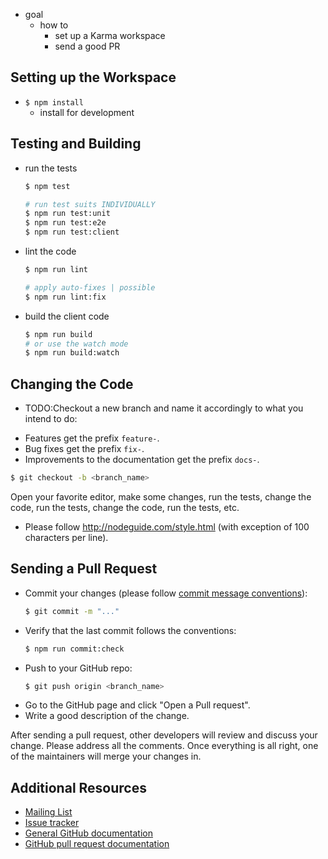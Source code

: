 <!---
TODO:
- add more info about updating PR
  - rebasing/squashing changes
  - making sure CI is green
- how to run tests on sauce labs
- how to set up plugins
-->

* goal
  * how to 
    * set up a Karma workspace
    * send a good PR

## Setting up the Workspace

* `$ npm install`
  * install for development

## Testing and Building
* run the tests
  ```bash
  $ npm test
  
  # run test suits INDIVIDUALLY
  $ npm run test:unit
  $ npm run test:e2e
  $ npm run test:client
  ```

* lint the code
  ```bash
  $ npm run lint
  
  # apply auto-fixes | possible
  $ npm run lint:fix
  ```

* build the client code 
  ```bash
  $ npm run build
  # or use the watch mode
  $ npm run build:watch
  ```

## Changing the Code
* TODO:Checkout a new branch and name it accordingly to what you intend to do:
- Features get the prefix `feature-`.
- Bug fixes get the prefix `fix-`.
- Improvements to the documentation get the prefix `docs-`.
```bash
$ git checkout -b <branch_name>
```

Open your favorite editor, make some changes, run the tests, change the code, run the tests,
change the code, run the tests, etc.

- Please follow http://nodeguide.com/style.html (with exception of 100 characters per line).


## Sending a Pull Request

- Commit your changes (please follow [commit message conventions]):
  ```bash
  $ git commit -m "..."
  ```
- Verify that the last commit follows the conventions:
  ```bash
  $ npm run commit:check
  ```
- Push to your GitHub repo:
  ```bash
  $ git push origin <branch_name>
  ```
- Go to the GitHub page and click "Open a Pull request".
- Write a good description of the change.

After sending a pull request, other developers will review and discuss your change.
Please address all the comments. Once everything is all right, one of the maintainers will merge
your changes in.

## Additional Resources

- [Mailing List](https://groups.google.com/forum/#!forum/karma-users)
- [Issue tracker](https://github.com/karma-runner/karma/issues)
- [General GitHub documentation](https://docs.github.com/)
- [GitHub pull request documentation](https://docs.github.com/github/collaborating-with-issues-and-pull-requests/about-pull-requests#about-pull-requests)

[commit message conventions]: git-commit-msg.html
[simple click-through form]: https://code.google.com/legal/individual-cla-v1.0.html
[the form]: https://code.google.com/legal/corporate-cla-v1.0.html
[Fork the repository]: https://github.com/karma-runner/karma/fork
